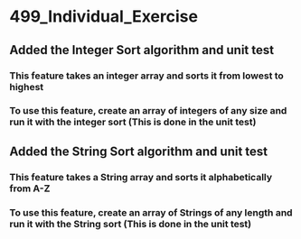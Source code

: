 # 499_Individual_Exercise

## Added the Integer Sort algorithm and unit test
### This feature takes an integer array and sorts it from lowest to highest
### To use this feature, create an array of integers of any size and run it with the integer sort (This is done in the unit test)

## Added the String Sort algorithm and unit test
### This feature takes a String array and sorts it alphabetically from A-Z
### To use this feature, create an array of Strings of any length and run it with the String sort (This is done in the unit test) 
